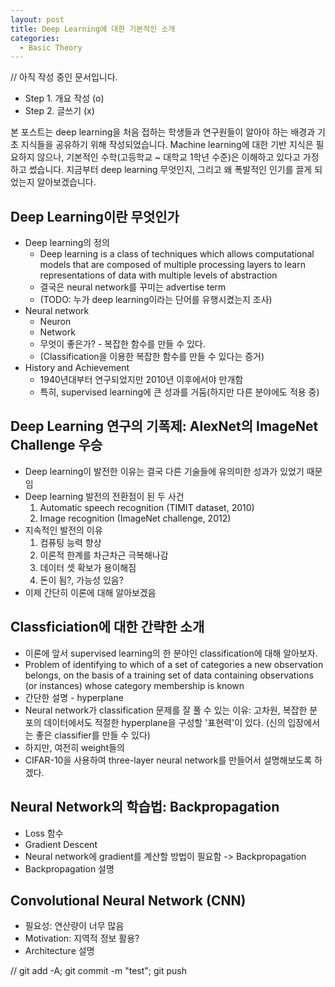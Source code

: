 ```yaml
---
layout: post
title: Deep Learning에 대한 기본적인 소개
categories:
  - Basic Theory
---
```

// 아직 작성 중인 문서입니다.

* Step 1. 개요 작성 (o)
* Step 2. 글쓰기 (x)

본 포스트는 deep learning을 처음 접하는 학생들과 연구원들이 알아야 하는 배경과 기초 지식들을 공유하기 위해 작성되었습니다. Machine learning에 대한 기반 지식은 필요하지 않으나, 기본적인 수학(고등학교 ~ 대학교 1학년 수준)은 이해하고 있다고 가정하고 썼습니다. 지금부터 deep learning 무엇인지, 그리고 왜 폭발적인 인기를 끌게 되었는지 알아보겠습니다.

## Deep Learning이란 무엇인가
* Deep learning의 정의
  + Deep learning is a class of techniques which allows computational models that are composed of multiple processing layers to learn representations of data with multiple levels of abstraction
  + 결국은 neural network를 꾸미는 advertise term
  + (TODO: 누가 deep learning이라는 단어를 유행시켰는지 조사)
* Neural network
  + Neuron
  + Network
  + 무엇이 좋은가? - 복잡한 함수를 만들 수 있다.
  + (Classification을 이용한 복잡한 함수를 만들 수 있다는 증거)
* History and Achievement
  + 1940년대부터 연구되었지만 2010년 이후에서야 만개함
  + 특히, supervised learning에 큰 성과를 거둠(하지만 다른 분야에도 적용 중)

## Deep Learning 연구의 기폭제: AlexNet의 ImageNet Challenge 우승

* Deep learning이 발전한 이유는 결국 다른 기술들에 유의미한 성과가 있었기 때문임
* Deep learning 발전의 전환점이 된 두 사건
  1. Automatic speech recognition (TIMIT dataset, 2010)
  2. Image recognition (ImageNet challenge, 2012)
* 지속적인 발전의 이유
  1. 컴퓨팅 능력 향상
  2. 이론적 한계를 차근차근 극복해나감
  3. 데이터 셋 확보가 용이해짐
  4. 돈이 됨?, 가능성 있음?
* 이제 간단히 이론에 대해 알아보겠음

## Classficiation에 대한 간략한 소개

* 이론에 앞서 supervised learning의 한 분야인 classification에 대해 알아보자.
* Problem of identifying to which of a set of categories a new observation belongs, on the basis of a training set of data containing observations (or instances) whose category membership is known
* 간단한 설명 - hyperplane
* Neural network가 classification 문제를 잘 풀 수 있는 이유: 고차원, 복잡한 분포의 데이터에서도 적절한 hyperplane을 구성할 '표현력'이 있다. (신의 입장에서는 좋은 classifier를 만들 수 있다)
* 하지만, 여전히 weight들의
* CIFAR-10을 사용하여 three-layer neural network를 만들어서 설명해보도록 하겠다.

## Neural Network의 학습법: Backpropagation

* Loss 함수
* Gradient Descent
* Neural network에 gradient를 계산할 방법이 필요함 -> Backpropagation
* Backpropagation 설명

## Convolutional Neural Network (CNN)

* 필요성: 연산량이 너무 많음
* Motivation: 지역적 정보 활용?
* Architecture 설명


// git add -A; git commit -m "test"; git push
